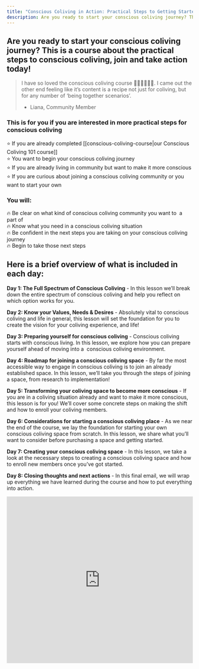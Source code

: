 ```yaml
---
title: "Conscious Coliving in Action: Practical Steps to Getting Started with Conscious Coliving"
description: Are you ready to start your conscious coliving journey? This is a course about the practical steps to conscious coliving, join and take action today!
---
```

## Are you ready to start your conscious coliving journey? This is a course about the practical steps to conscious coliving, join and take action today!

> I have so loved the conscious coliving course 🙏🏼🙏🏼🙏🏼. I came out the other end feeling like it’s content is a recipe not just for coliving, but for any number of ‘being together scenarios’. 
> - Liana, Community Member

### This is for you if you are interested in more practical steps for conscious coliving

⭐️ If you are already completed [[conscious-coliving-course|our Conscious Coliving 101 course]]<br/>
⭐️ You want to begin your conscious coliving journey<br/>
⭐️ If you are already living in community but want to make it more conscious<br/>
⭐️ If you are curious about joining a conscious coliving community or you want to start your own

### You will:

🔥 Be clear on what kind of conscious coliving community you want to  a part of<br/>
🔥 Know what you need in a conscious coliving situation<br/>
🔥 Be confident in the next steps you are taking on your conscious coliving journey<br/>
🔥 Begin to take those next steps

## Here is a brief overview of what is included in each day:

**Day 1: The Full Spectrum of Conscious Coliving** - In this lesson we’ll break down the entire spectrum of conscious coliving and help you reflect on which option works for you.   

**Day 2: Know your Values, Needs & Desires** - Absolutely vital to conscious coliving and life in general, this lesson will set the foundation for you to create the vision for your coliving experience, and life! 

**Day 3: Preparing yourself for conscious coliving** - Conscious coliving starts with conscious living. In this lesson, we explore how you can prepare yourself ahead of moving into a  conscious coliving environment. 

**Day 4: Roadmap for joining a conscious coliving space** - By far the most accessible way to engage in conscious coliving is to join an already established space. In this lesson, we’ll take you through the steps of joining a space, from research to implementation! 

**Day 5: Transforming your coliving space to become more conscious** - If you are in a coliving situation already and want to make it more conscious, this lesson is for you! We’ll cover some concrete steps on making the shift and how to enroll your coliving members.   

**Day 6: Considerations for starting a conscious coliving place** - As we near the end of the course, we lay the foundation for starting your own conscious coliving space from scratch. In this lesson, we share what you’ll want to consider before purchasing a space and getting started. 

**Day 7: Creating your conscious coliving space** - In this lesson, we take a look at the necessary steps to creating a conscious coliving space and how to enroll new members once you’ve got started. 

**Day 8: Closing thoughts and next actions** - In this final email, we will wrap up everything we have learned during the course and how to put everything into action.

<iframe width="100%" height="450" src="https://1ebb0834.sibforms.com/serve/MUIFACkDqcYu_KbfaMfg8umWDPKHhppM2XMsnYBmjVFhjwgaiaVewyvfAIsQwQMx-z1mRcVQlqnx8216te3iI3A1Nk_sj-HbLDW_afe5Gl3W9F6XzZLK2cNRJjNfCzii3AbMrwRiMWsi4nLM6d2gF4o34y_eBqnMY1NrnP_i2rYDEEPAdbSUO5dfsCMjg21clEM8H5QVr7mjURRL" frameborder="0" scrolling="auto" allowfullscreen style={{display: "block",marginLeft: "auto",marginRight: "auto",maxWidth: "100%"}}></iframe>
